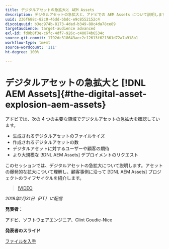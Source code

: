 ```yaml
---
title: デジタルアセットの急拡大と AEM Assets
description: デジタルアセットの急拡大と、アドビでの AEM Assets について説明します。
uuid: 236f688c-82c0-46dd-bbdc-e9c8552152c4
discoiquuid: b3ec974b-8173-4dad-b349-88c4da78ce89
targetaudience: target-audience advanced
exl-id: fd0b8f3e-c6fc-4df7-926c-c40074b6534c
source-git-commit: 1792dc318643aec2c12613f621361d72a7a918b1
workflow-type: tm+mt
source-wordcount: '111'
ht-degree: 100%

---
```


# デジタルアセットの急拡大と [!DNL AEM Assets]{#the-digital-asset-explosion-aem-assets}

アドビでは、次の 4 つの主要な領域でデジタルアセットの急拡大を確認しています。

* 生成されるデジタルアセットのファイルサイズ
* 作成されるデジタルアセットの数
* デジタルアセットに対するユーザーや顧客の期待
* より大規模な [!DNL AEM Assets] デプロイメントのリクエスト

このセッションでは、デジタルアセットの急拡大について説明します。アセットの爆発的な拡大について理解し、顧客事例に沿って [!DNL AEM Assets] プロジェクトのライフサイクルを紹介します。

>[!VIDEO](https://video.tv.adobe.com/v/21474/?quality=9)

*2018年1月31日（PT）に配信*

**発表者：**

アドビ、ソフトウェアエンジニア、Clint Goudie-Nice

**発表者のスライド**

[ファイルを入手](assets/1+30+18+the+digital+asset+explosion+gems.pdf)
<!--
[Get back to the Overview](https://helpx.adobe.com/experience-manager/kt/eseminars/gems/aem-index.html)
-->
